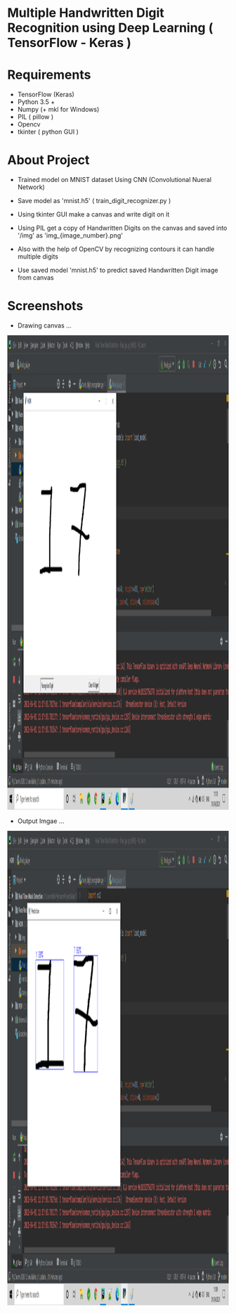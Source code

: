 # Multiple Handwritten Digit Recognition using Deep Learning ( TensorFlow - Keras )

# Requirements

* TensorFlow (Keras)
* Python 3.5 +
* Numpy (+ mkl for Windows)
* PIL ( pillow )
* Opencv
* tkinter ( python GUI )

# About Project

* Trained model on MNIST dataset Using CNN (Convolutional Nueral Network)

* Save model as 'mnist.h5' ( train_digit_recognizer.py )

* Using tkinter GUI make a canvas and write digit on it

* Using PIL get a copy of Handwritten Digits on the canvas and saved into '/img' as 'img_{image_number}.png'

* Also with the help of OpenCV by recognizing contours it can handle multiple digits

* Use saved model 'mnist.h5' to predict saved Handwritten Digit image from canvas

# Screenshots

* Drawing canvas ...

<img src="gui/drawing_canvas_window.png?raw=true" width="1920" height="1080">

* Output Imgae ...

<img src="gui/predicted_image.png?raw=true" width="1920" height="1080">



